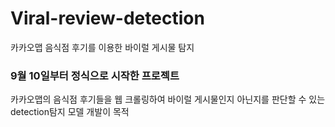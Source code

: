 # Viral-review-detection
카카오맵 음식점 후기를 이용한 바이럴 게시물 탐지
### 9월 10일부터 정식으로 시작한 프로젝트  
카카오맵의 음식점 후기들을 웹 크롤링하여 바이럴 게시물인지 아닌지를 판단할 수 있는 detection탐지 모델 개발이 목적  
